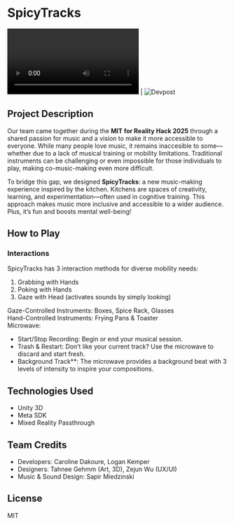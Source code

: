 # **SpicyTracks**

![Trailer Video](https://github.com/HarmonyMITHack/Harmony/blob/main/Assets/Video/Timeline-Sizzle-02-Tall.mp4) | ![Devpost](https://devpost.com/software/spicytracks)

## Project Description
Our team came together during the **MIT for Reality Hack 2025** through a shared passion for music and a vision to make it more accessible to everyone. While many people love music, it remains inaccesible to some—whether due to a lack of musical training or mobility limitations. Traditional instruments can be challenging or even impossible for those individuals to play, making co-music-making even more difficult. 

To bridge this gap, we designed **SpicyTracks**: a new music-making experience inspired by the kitchen. Kitchens are spaces of creativity, learning, and experimentation—often used in cognitive training. This approach makes music more inclusive and accessible to a wider audience. Plus, it’s fun and boosts mental well-being!

## How to Play

### Interactions
SpicyTracks has 3 interaction methods for diverse mobility needs:

1. Grabbing with Hands 
2. Poking with Hands 
3. Gaze with Head (activates sounds by simply looking)

Gaze-Controlled Instruments: Boxes, Spice Rack, Glasses<br>
Hand-Controlled Instruments: Frying Pans & Toaster<br>
Microwave:
- Start/Stop Recording:  Begin or end your musical session.
- Trash & Restart: Don’t like your current track? Use the microwave to discard and start fresh.
- Background Track**: The microwave provides a background beat with 3 levels of intensity to inspire your compositions.

## Technologies Used
- Unity 3D
- Meta SDK
- Mixed Reality Passthrough

## Team Credits
- Developers: Caroline Dakoure, Logan Kemper
- Designers: Tahnee Gehmm (Art, 3D), Zejun Wu (UX/UI)
- Music & Sound Design: Sapir Miedzinski

## License
MIT

